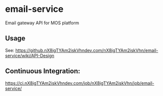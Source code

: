email-service
=============

Email gateway API for MOS platform

Usage
-------------

See: https://github.nX8igTYAm2iskVhndev.com/nX8igTYAm2iskVhn/email-service/wiki/API-Design


Continuous Integration:
-----------------------

https://ci.nX8igTYAm2iskVhndev.com/job/nX8igTYAm2iskVhn/job/email-service/
